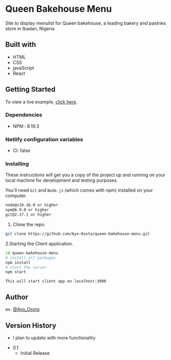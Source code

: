 # Queen Bakehouse Menu

Site to display menulist for Queen bakehouse, a leading bakery and pastries store in Ibadan, Nigeria

## Built with

* HTML
* CSS
* javaScript
* React

## Getting Started

To view a live example, [click here](https://queen-bakehouse-menu.netlify.app/).

### Dependencies

* NPM : 8.19.3

### Netlify configuration variables

* CI: false

### Installing

These instructions will get you a copy of the project up and running on your local machine for development and testing purposes.

You'll need `Git` and `Node.js` (which comes with npm) installed on your computer.

```bash
node@v10.16.0 or higher
npm@6.9.0 or higher
git@2.17.1 or higher
```

1. Clone the repo.

```bash
git clone https://github.com/Ayo-Osota/queen-bakehouse-menu.git
```

2.Starting the Client application.

```bash
cd queen-bakehouse-menu
# install all packages
npm install
# start the server
npm start
```

`This will start client app on localhost:3000`

## Author
 
ex. [@Ayo_Osota](https://twitter.com/Ayo_Osota)

## Version History

* I plan to update with more functionality
<!-- * 0.2
    * Various bug fixes and optimizations
    * See [commit change]() or See [release history]() -->
* 0.1
    * Initial Release


